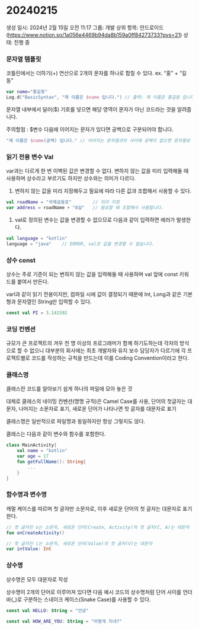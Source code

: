 # 20240215

생성 일시: 2024년 2월 15일 오전 11:17
그룹: 개발
상위 항목: 안드로이드 (https://www.notion.so/1a056e4469b94da8b159a0ff84273733?pvs=21)
상태: 진행 중

### 문자열 템플릿

코틀린에서는 더하기(+) 연산으로 2개의 문자를 하나로 합칠 수 있다. ex. “홍” + “길동”

```kotlin
var name="홍길동"
Log.d("BasicSyntax", "제 이름은 $name 입니다.") // 출력: 제 이름은 홍길동 입니다.문자열 내부에서 달려($) 기호를 넣으면 해당 영역이 문자가 아닌 코드라는 것을 알려줍니다.
```

문자열 내부에서 달러($) 기호를 넣으면 해당 영역이 문자가 아닌 코드라는 것을 알려줍니다.

주의할점 : $변수 다음에 이어지는 문자가 있다면 공백으로 구분되어야 합니다.

```kotlin
"제 이름은 $name(공백) 입니다." // 이어지는 문자열과의 사이에 공백이 없으면 문자열로 인식합니다.
```

### 읽기 전용 변수 Val

var과는 다르게 한 번 이벽된 값은 변경할 수 없다. 변하지 않는 값을 미리 입력해둘 때 사용하며 상수라고 부르기도 하지만 상수와는 의미가 다르다.

1. 변하지 않는 값을 미리 지정해두고 필요에 따라 다른 값과 조합해서 사용할 수 있다.

```kotlin
val roadName = "국제금융로"        // 미리 지정    
var address = roadName + "8길"   // 필요할 때 조합해서 사용합니다.
```

1. val로 정의된 변수는 값을 변경할 수 없으므로 다음과 같이 입력하면 에러가 발생한다.

```kotlin
val language = "kotlin"
language = "java"    // ERROR, val은 값을 변경할 수 없습니다.
```

### 상수 const

상수는 주로 기준이 되는 변하지 않는 값을 입력해둘 때 사용하며 val 앞에 const 키워드를 붙여서 만든다.

varl과 같이 읽기 전용이지만, 컴파일 시에 값이 결정되기 때문에 Int, Long과 같은 기본형과 문자열인 String만 입력할 수 있다.

```kotlin
const val PI = 3.141592
```

### 코딩 컨벤션

규모가 큰 프로젝트의 겨우 천 명 이상의 프로그래머가 함께 하기도하는데 각자의 방식으로 할 수 없으니 대부분의 회사에는 최초 개발자와 유지 보수 담당자가 다르기에 각 프로젝트별로 코드를 작성하는 규칙을 만드는데 이를 Coding Convention이라고 한다.

### 클래스명

클래스란 코드를 알아보기 쉽게 하나의 파일에 모아 놓은 것

대체로 클래스의 네이밍 컨벤션(명명 규칙)은 Camel Case를 사용, 단어의 첫글자는 대문자, 나머지는 소문자로 표기, 새로운 단어가 나타나면 첫 글자를 대문자로 표기

클래스명은 일반적으로 파일명과 동일하지만 항상 그렇지도 않다.

클래스는 다음과 같이 변수와 함수를 포함한다.

```kotlin
class MainActivity{
    val name = "kotlin"
    var age = 17
    fun getFullName(): String{
        ...
    }
}
```

### 함수명과 변수명

캐멀 케이스를 따르며 첫 글자만 소문자로, 이후 새로운 단어의 첫 글자는 대문자로 표기한다.

```kotlin
// 첫 글자인 o는 소문자, 새로운 단어(Create, Activity)의 첫 글자(C, A)는 대문자
fun onCreateActivity()

// 첫 글자인 i는 소문자, 새로운 단어(Value)의 첫 글자(V)는 대문자
var intValue: Int
```

### 상수명

상수명은 모두 대문자로 작성

상수명이 2개의 단어로 이루어져 있다면 다음 예시 코드의 상수명처럼 단어 사이를 언더바(_)로 구분하는 스네이크 케이스(Snake Case)를 사용할 수 있다.

```kotlin
const val HELLO: String = "안녕"

const val HOW_ARE_YOU: String = "어떻게 지내?"
```
